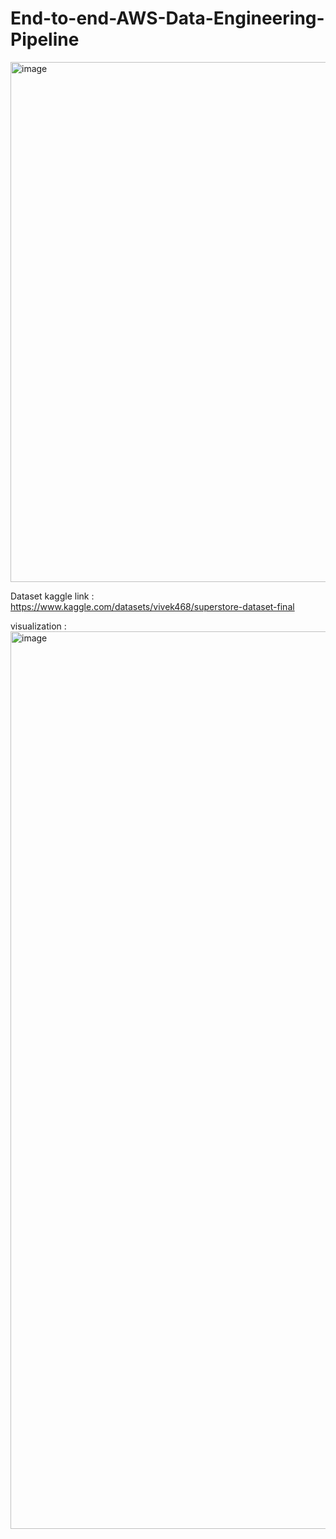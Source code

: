 # End-to-end-AWS-Data-Engineering-Pipeline

<img width="832" alt="image" src="https://github.com/user-attachments/assets/fa6826b1-ccf1-4917-adf7-66691e011097" />

Dataset kaggle link : https://www.kaggle.com/datasets/vivek468/superstore-dataset-final  

visualization : <img width="1436" alt="image" src="https://github.com/user-attachments/assets/e4e2ce7a-ef51-4de3-9ebf-1ea411e20477" />
